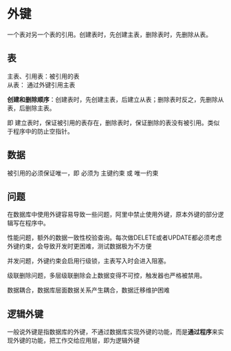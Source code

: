 # 外键

一个表对另一个表的引用。创建表时，先创建主表，删除表时，先删除从表。

## 表

主表、引用表：被引用的表  
从表： 通过外键引用主表

**创建和删除顺序**：创建表时，先创建主表，后建立从表；删除表时反之，先删除从表，后删除主表。

即 建立表时，保证被引用的表存在，删除表时，保证删除的表没有被引用。类似于程序中的防止空指针。

## 数据

被引用的必须保证唯一，即 必须为 主键约束 或 唯一约束

## 问题

在数据库中使用外键容易导致一些问题，阿里中禁止使用外键，原本外键的部分逻辑写在程序中。

性能问题，额外的数据一致性校验查询。每次做DELETE或者UPDATE都必须考虑外键约束，会导致开发时更困难，测试数据极为不方便

并发问题，外键约束会启用行级锁，主表写入时会进入阻塞。

级联删除问题，多层级联删除会上数据变得不可控，触发器也严格被禁用。

数据耦合，数据库层面数据关系产生耦合，数据迁移维护困难

## 逻辑外键

一般说外键是指数据库的外键，不通过数据库实现外键的功能，而是**通过程序**来实现外键的功能，把工作交给应用层，即为逻辑外键
